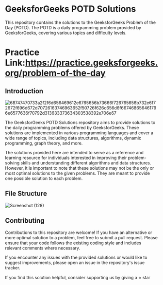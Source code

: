 # GeeksforGeeks POTD Solutions

This repository contains the solutions to the GeeksforGeeks Problem of the Day (POTD). The POTD is a daily programming problem provided by GeeksforGeeks, covering various topics and difficulty levels.

# Practice Link:https://practice.geeksforgeeks.org/problem-of-the-day

## Introduction

![68747470733a2f2f6d656469612e6765656b73666f726765656b732e6f72672f696d672d70726163746963652f50726f626c656d6f667468656461796e6577636f70792d313633373634303538392e706e67](https://github.com/thakurdiwakar/GFG-POTD/assets/76618190/46a8a43e-53e1-42cc-bbdc-0020d46c7ef4)

The GeeksforGeeks POTD Solutions repository aims to provide solutions to the daily programming problems offered by GeeksforGeeks. These solutions are implemented in various programming languages and cover a wide range of topics, including data structures, algorithms, dynamic programming, graph theory, and more.

The solutions provided here are intended to serve as a reference and learning resource for individuals interested in improving their problem-solving skills and understanding different algorithms and data structures. However, it is important to note that these solutions may not be the only or most optimal solutions to the given problems. They are meant to provide one possible solution to each problem.

## File Structure

![Screenshot (128)](https://github.com/thakurdiwakar/GFG-POTD/assets/76618190/842d632e-88c7-4e35-97c2-ec7113ed0838)







## Contributing

Contributions to this repository are welcome! If you have an alternative or more optimal solution to a problem, feel free to submit a pull request. Please ensure that your code follows the existing coding style and includes relevant comments where necessary.

If you encounter any issues with the provided solutions or would like to suggest improvements, please open an issue in the repository's issue tracker.


If you find this solution helpful, consider supporting us by giving a ⭐ star
